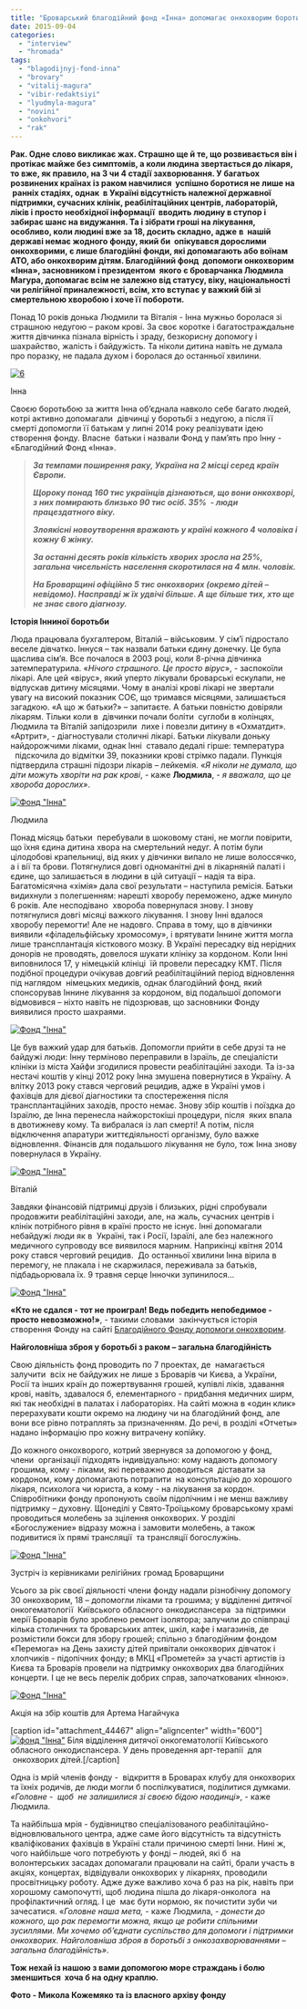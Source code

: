 ```yaml
---
title: "Броварський благодійний фонд «Інна» допомагає онкохворим боротись зі смертельною недугою"
date: 2015-09-04
categories: 
  - "interview"
  - "hromada"
tags: 
  - "blagodijnyj-fond-inna"
  - "brovary"
  - "vitalij-magura"
  - "vibir-redaktsiyi"
  - "lyudmyla-magura"
  - "novini"
  - "onkohvori"
  - "rak"
---
```


**Рак. Одне слово викликає жах. Страшно ще й те, що розвивається він і протікає майже без симптомів, а коли людина звертається до лікаря, то вже, як правило, на 3 чи 4 стадії захворювання. У багатьох розвинених країнах із раком навчилися  успішно боротися не лише на  ранніх стадіях, однак  в Україні відсутність належної державної підтримки, сучасних клінік, реабілітаційних центрів, лабораторій, ліків і просто необхідної інформації  вводить людину в ступор і забирає шанс на видужання. Та і зібрати гроші на лікування, особливо, коли людині вже за 18, досить складно, адже** **в  нашій державі немає жодного фонду, який би  опікувався дорослими онкохворими, є лише благодійні фонди, які допомагають або воїнам АТО, або онкохворим дітям. Благодійний фонд  допомоги онкохворим «Інна», засновником і президентом  якого є броварчанка Людмила Магура, допомагає всім не залежно від статусу, віку, національності чи релігійної приналежності, всім, хто вступає у важкий бій зі смертельною хворобою і хоче її побороти.**

Понад 10 років донька Людмили та Віталія - Інна мужньо боролася зі страшною недугою – раком крові. За своє коротке і багатостраждальне життя дівчинка пізнала вірність і зраду, безкорисну допомогу і шахрайство, жалість і байдужість. Та ніколи дитина навіть не думала про поразку, не падала духом і боролася до останньої хвилини.

[![6](https://mpz.brovary.org/wp-content/uploads/2015/08/62.jpg)](https://mpz.brovary.org/wp-content/uploads/2015/08/62.jpg)

Інна

Своєю боротьбою за життя Інна об’єднала навколо себе багато людей, котрі активно допомагали  дівчинці у боротьбі з недугою, а після її смерті допомогли її батькам у липні 2014 року реалізувати ідею створення фонду. Власне  батьки і назвали Фонд у пам’ять про Інну - «Благодійний Фонд «Інна».

> **_За темпами поширення раку, Україна на 2 місці серед країн Європи._**
> 
> **_Щороку понад 160 тис українців дізнаються, що вони онкохворі, з них помирають близько 90 тис осіб. 35%  - люди працездатного віку._**
> 
> **_Злоякісні новоутворення вражають у країні кожного 4 чоловіка і кожну 6 жінку._**
> 
> **_За останні десять років кількість хворих зросла на 25%, загальна чисельність населення скоротилася на 4 млн. чоловік._**
> 
> **_На Броварщині офіційно 5 тис онкохворих (окремо дітей – невідомо). Насправді ж їх удвічі більше. А ще більше тих, хто ще не знає свого діагнозу._**

**Історія Інниної боротьби**

Люда працювала бухгалтером, Віталій – військовим. У сім’ї підростало веселе дівчатко. Іннуся – так назвали батьки єдину донечку. Це була щаслива сім’я. Все почалося в 2003 році, коли 8-річна дівчинка затемпературила. «_Нічого страшного. Це просто вірус_», - заспокоїли лікарі. Але цей «вірус», який уперто лікували броварські ескулапи, не відпускав дитину місяцями. Чому в аналізі крові лікарі не звертали увагу на високий показник СОЄ, що тримався місяцями, залишається  загадкою. «А що ж батьки?» – запитаєте. А батьки повністю довіряли лікарям. Тільки коли в  дівчинки почали боліти  суглоби в колінцях, Людмила та Віталій запідозрили  лихе і повезли дитину в «Охматдит». «Артрит», - діагностували столичні лікарі. Батьки лікували доньку  найдорожчими ліками, однак Інні  ставало дедалі гірше: температура   підскочила до відмітки 39, показники крові стрімко падали. Пункція підтвердила страшні підозри лікарів – лейкемія. «_Я ніколи не думала, що діти можуть хворіти на рак крові_, - каже **Людмила**, - _я вважала, що це хвороба дорослих»_.

[![Фонд "Інна"](https://mpz.brovary.org/wp-content/uploads/2015/08/10.jpg)](https://mpz.brovary.org/wp-content/uploads/2015/08/10.jpg)

Людмила

Понад місяць батьки  перебували в шоковому стані, не могли повірити, що їхня єдина дитина хвора на смертельний недуг. А потім були цілодобові крапельниці, від яких у дівчинки випало не лише волоссячко, а і вії та брови. Потягнулися довгі одноманітні дні в лікарняній палаті і єдине, що залишається в людини в цій ситуації – надія та віра. Багатомісячна «хімія» дала свої результати – наступила ремісія. Батьки видихнули з полегшенням: нарешті хворобу переможено, адже минуло 6 років. Але несподівано  хвороба повернулася знову. І знову потягнулися довгі місяці важкого лікування. І знову Інні вдалося хворобу перемогти! Але не надовго. Справа в тому, що в дівчинки виявили «філадельфійську хромосому», і врятувати Іннине життя могла лише трансплантація кісткового мозку. В Україні пересадку від нерідних донорів не проводять, довелося шукати клініку за кордоном. Коли Інні виповнилося 17, у німецькій клініці  їй провели пересадку КМТ. Після подібної процедури очікував довгий реабілітаційний період відновлення під наглядом  німецьких медиків, однак благодійний фонд, який спонсорував Іннине лікування за кордоном, від подальшої допомоги відмовився – ніхто навіть не підозрював, що засновники Фонду виявилися просто шахраями.

[![Фонд "Інна"](https://mpz.brovary.org/wp-content/uploads/2015/08/81.jpg)](https://mpz.brovary.org/wp-content/uploads/2015/08/81.jpg)

Це був важкий удар для батьків. Допомогли прийти в себе друзі та не байдужі люди: Інну терміново переправили в Ізраїль, де спеціалісти клініки із міста Хайфи згодилися провести реабілітаційні заходи. Та із-за нестачі коштів у кінці 2012 року Інна змушена повернутися в Україну. А влітку 2013 року стався черговий рецидив, адже в Україні умов і фахівців для дієвої діагностики та спостереження після трансплантаційних заходів, просто немає. Знову збір коштів і поїздка до Ізраїлю, де Інна перенесла найжорстокіші процедури, після  яких впала в двотижневу кому. Та вибралася із лап смерті! А потім, після відключення апаратури життєдіяльності організму, було важке відновлення. Фінансів для подальшого лікування не було, тож Інна знову повернулася в Україну.

[![Фонд "Інна"](https://mpz.brovary.org/wp-content/uploads/2015/08/112.jpg)](https://mpz.brovary.org/wp-content/uploads/2015/08/112.jpg)

Віталій

Завдяки фінансовій підтримці друзів і близьких, рідні спробували продовжити реабілітаційні заходи, але, на жаль, сучасних центрів і клінік потрібного рівня в країні просто не існує. Інні допомагали небайдужі люди як в  Україні, так і Росії, Ізраїлі, але без належного медичного супроводу все виявилося марним. Наприкінці квітня 2014 року стався черговий рецидив.  До останньої хвилини Інна вірила в перемогу, не плакала і не скаржилася, переживала за батьків, підбадьорювала їх. 9 травня серце Інночки зупинилося...

[![Фонд "Інна"](https://mpz.brovary.org/wp-content/uploads/2015/08/53.jpg)](https://mpz.brovary.org/wp-content/uploads/2015/08/53.jpg)

**«Кто не сдался - тот не проиграл! Ведь победить непобедимое - просто невозможно!»**, - такими словами  закінчується історія створення Фонду на сайті [Благодійного Фонду допомоги онкохворим](http://fond-inna.org/o-nas.html). 

**Найголовніша зброя у боротьбі з раком – загальна благодійність**

Свою діяльність фонд проводить по 7 проектах, де  намагається залучити  всіх не байдужих не лише з Броварів чи Києва, а України, Росії та інших країн до пожертвування грошей, купівлі ліків, здавання крові, навіть, здавалося б, елементарного - придбання медичних ширм, які так необхідні в палатах і лабораторіях. На сайті можна в «один клик» перерахувати кошти окремо на людину чи на благодійний фонд, але вони все рівно потраплять за призначенням. До речі, в розділі «Отчеты» надано інформацію про кожну витрачену копійку.

До кожного онкохворого, котрий звернувся за допомогою у фонд, члени  організації підходять індивідуально: кому надають допомогу грошима, кому - ліками, які переважно доводиться  діставати за кордоном, кому допомагають потрапити  на консультацію до хорошого лікаря, психолога чи юриста, а кому - на лікування за кордон. Співробітники фонду пропонують своїм підопічним і не менш важливу підтримку – духовну. Щонеділі у Свято-Троїцькому броварському храмі проводиться молебень за зцілення онкохворих. У розділі «Богослужение» відразу можна і замовити молебень, а також подивитися їх прямі трансляції  та трансляції богослужінь.

[![Фонд "Інна"](https://mpz.brovary.org/wp-content/uploads/2015/08/43.jpg)](https://mpz.brovary.org/wp-content/uploads/2015/08/43.jpg)

Зустріч із керівниками релігійних громад Броварщини

Усього за рік своєї діяльності члени фонду надали різнобічну допомогу 30 онкохворим, 18 – допомогли ліками та грошима; у відділенні дитячої онкогематології  Київського обласного онкодиспансера  за підтримки мерії Броварів було зроблено ремонт ізолятора; залучили до співпраці кілька столичних та броварських аптек, шкіл, кафе і магазинів, де розмістили бокси для збору грошей; спільно з благодійним фондом «Перемога» на День захисту дітей привітали онкохворих дівчаток і хлопчиків - підопічних фонду; в МКЦ «Прометей» за участі артистів із Києва та Броварів провели на підтримку онкохворих два благодійних концерти. І це не весь перелік добрих справ, започаткованих «Інною».

[![Фонд "Інна"](https://mpz.brovary.org/wp-content/uploads/2015/08/32.jpg)](https://mpz.brovary.org/wp-content/uploads/2015/08/32.jpg)

Акція на збір коштів для Артема Нагайчука

\[caption id="attachment\_44467" align="aligncenter" width="600"\][![фонд "Інна"](https://mpz.brovary.org/wp-content/uploads/2015/08/16.jpg)](https://mpz.brovary.org/wp-content/uploads/2015/08/16.jpg) Біля відділення дитячої онкогематології Київського обласного онкодиспансера. У день проведення арт-терапії  для  онкохворих дітей.\[/caption\]

Одна із мрій членів фонду -  відкриття в Броварах клубу для онкохворих та їхніх родичів, де люди могли б поспілкуватися, поділитися думками. _«Головне -  щоб  не залишилися зі своєю бідою наодинці»_, - каже Людмила.

Та найбільша мрія - будівництво спеціалізованого реабілітаційно-відновлювального центра, адже саме його відсутність та відсутність кваліфікованих фахівців в Україні стали причиною смерті Інни. Нині ж, чого найбільше чого потребують у фонді – людей, які б  на волонтерських засадах допомагали працювали на сайті, брали участь в акціях, концертах, відвідували онкохворих у лікарнях, проводили просвітницьку роботу. Адже дуже важливо хоча б раз на рік, навіть при хорошому самопочутті, щоб людина пішла до лікаря-онколога  на профілактичний огляд. І це  має бути нормою, як почистити зуби чи зачесатися. «_Головне наша мета,_ - каже Людмила, - _донести до кожного, що рак перемогти можна, якщо це робити спільними зусиллями. Ми хочемо об’єднати суспільство для допомоги і підтримки онкохворих. Найголовніша зброя в боротьбі з онкозахворюваннями – загальна благодійність»_.

**Тож нехай із нашою з вами допомогою море страждань і болю зменшиться  хоча б на одну краплю**_**.**_

**Фото - Микола Кожемяко та із власного архіву фонду**
